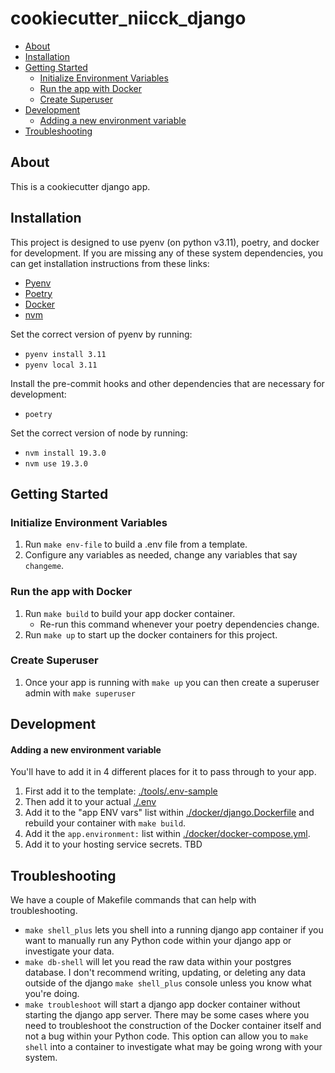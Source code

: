 # cookiecutter_niicck_django

- [About](#about)
- [Installation](#installation)
- [Getting Started](#getting-started)
  - [Initialize Environment Variables](#initialize-environment-variables)
  - [Run the app with Docker](#run-the-app-with-docker)
  - [Create Superuser](#create-superuser)
- [Development](#development)
    - [Adding a new environment variable](#adding-a-new-environment-variable)
- [Troubleshooting](#troubleshooting)

## About

This is a cookiecutter django app.

## Installation

This project is designed to use pyenv (on python v3.11), poetry, and docker for development. If you are missing any of these system dependencies, you can get installation instructions from these links:

- [Pyenv](https://github.com/pyenv/pyenv#installation)
- [Poetry](https://python-poetry.org/docs/)
- [Docker](https://docs.docker.com/get-docker/)
- [nvm](https://nodejs.org/en/download/package-manager/#nvm)

Set the correct version of pyenv by running:
- `pyenv install 3.11`
- `pyenv local 3.11`

Install the pre-commit hooks and other dependencies that are necessary for development:
- `poetry`

Set the correct version of node by running:
- `nvm install 19.3.0`
- `nvm use 19.3.0`


## Getting Started

### Initialize Environment Variables
1. Run `make env-file` to build a .env file from a template.
2. Configure any variables as needed, change any variables that say `changeme`.

### Run the app with Docker
1. Run `make build` to build your app docker container.
   - Re-run this command whenever your poetry dependencies change.
2. Run `make up` to start up the docker containers for this project.

### Create Superuser
1. Once your app is running with `make up` you can then create a superuser admin with `make superuser`


## Development

#### Adding a new environment variable
You'll have to add it in 4 different places for it to pass through to your app.
1. First add it to the template: [./tools/.env-sample](./tools/.env-sample)
2. Then add it to your actual [./.env](./.env)
3. Add it to the "app ENV vars" list within [./docker/django.Dockerfile](./docker/django.Dockerfile) and rebuild your container with `make build`.
4. Add it the `app.environment:` list within [./docker/docker-compose.yml](./docker/docker-compose.yml).
5. Add it to your hosting service secrets. TBD

## Troubleshooting

We have a couple of Makefile commands that can help with troubleshooting.

- `make shell_plus` lets you shell into a running django app container if you want to manually run any Python code within your django app or investigate your data.
- `make db-shell` will let you read the raw data within your postgres database. I don't recommend writing, updating, or deleting any data outside of the django `make shell_plus` console unless you know what you're doing.
- `make troubleshoot` will start a django app docker container without starting the django app server. There may be some cases where you need to troubleshoot the construction of the Docker container itself and not a bug within your Python code. This option can allow you to `make shell` into a container to investigate what may be going wrong with your system.
